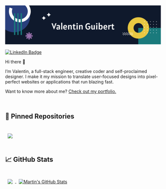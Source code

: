 [![ValGuibs banner](./assets/banner1.svg)](https://valguibs.com)

[![LinkedIn Badge](https://img.shields.io/badge/LinkedIn-Profile-informational?style=flat&logo=linkedin&logoColor=white&color=0D76A8)](https://www.linkedin.com/in/valentin-guibert-181315133/)

Hi there 👋

I’m Valentin, a full-stack engineer, creative coder and self-proclaimed designer.
I make it my mission to translate user-focused designs into pixel-perfect websites or applications that run blazing fast.

Want to know more about me? [Check out my portfolio.](https://valguibs.com/)

<br>

## 📌 Pinned Repositories

<br>

<a href="https://github.com/ValGuibs/ValGuibs">
  <img align="center" style="margin:0.5rem" src="https://github-readme-stats.vercel.app/api/pin/?username=ValGuibs&repo=ValGuibs&title_color=ffffff&text_color=c9cacc&icon_color=4AB197&bg_color=1A2B34" />
</a>



<br>
<br>

## &#x1f4c8; GitHub Stats

<br>

<a href="https://github.com/ValGuibs">
  <img align="center" style="margin:0.5rem" src="https://github-readme-stats.vercel.app/api/top-langs/?username=ValGuibs&hide=html,css&title_color=ffffff&text_color=c9cacc&icon_color=4AB197&bg_color=1A2B34" />
</a>

<a href="https://github.com/ValGuibs">
  <img align="center" style="margin:0.5rem" src="https://github-readme-stats.vercel.app/api?username=ValGuibs&show_icons=true&line_height=27&count_private=true&title_color=ffffff&text_color=c9cacc&icon_color=4AB097&bg_color=1A2B34" alt="Martin's GitHub Stats" />
</a>

<br>
<br>
